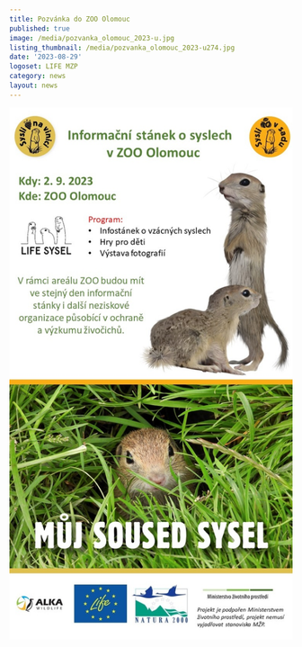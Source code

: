 ```yaml
---
title: Pozvánka do ZOO Olomouc
published: true
image: /media/pozvanka_olomouc_2023-u.jpg
listing_thumbnail: /media/pozvanka_olomouc_2023-u274.jpg
date: '2023-08-29'
logoset: LIFE MZP
category: news
layout: news
---
```

![](/media/pozvanka_olomouc_2023.jpg)
